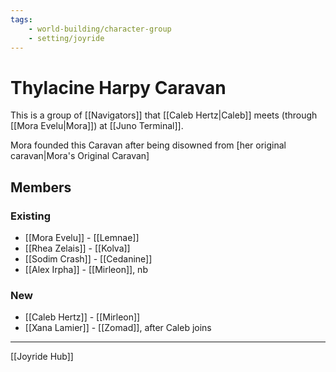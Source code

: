 ```yaml
---
tags:
    - world-building/character-group
    - setting/joyride
---
```

# Thylacine Harpy Caravan

This is a group of [[Navigators]] that [[Caleb Hertz|Caleb]] meets (through [[Mora Evelu|Mora]]) at [[Juno Terminal]].

Mora founded this Caravan after being disowned from [her original caravan|Mora's Original Caravan]

## Members
### Existing
- [[Mora Evelu]] - [[Lemnae]]
- [[Rhea Zelais]] - [[Kolva]]
- [[Sodim Crash]] - [[Cedanine]]
- [[Alex Irpha]] - [[Mirleon]], nb

### New
- [[Caleb Hertz]] - [[Mirleon]]
- [[Xana Lamier]] - [[Zomad]], after Caleb joins

---
[[Joyride Hub]]